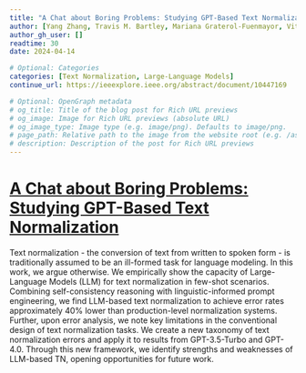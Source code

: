 ```yaml
---
title: "A Chat about Boring Problems: Studying GPT-Based Text Normalization"
author: [Yang Zhang, Travis M. Bartley, Mariana Graterol-Fuenmayor, Vitaly Lavrukhin, Evelina Bakhturina, Boris Ginsburg]
author_gh_user: []
readtime: 30
date: 2024-04-14

# Optional: Categories
categories: [Text Normalization, Large-Language Models]
continue_url: https://ieeexplore.ieee.org/abstract/document/10447169

# Optional: OpenGraph metadata
# og_title: Title of the blog post for Rich URL previews
# og_image: Image for Rich URL previews (absolute URL)
# og_image_type: Image type (e.g. image/png). Defaults to image/png.
# page_path: Relative path to the image from the website root (e.g. /assets/images/). If specified, the image at this path will be used for the link preview. It is unlikely you will need this parameter - you can probably use og_image instead.
# description: Description of the post for Rich URL previews
---
```


# [A Chat about Boring Problems: Studying GPT-Based Text Normalization](https://ieeexplore.ieee.org/abstract/document/10447169)

Text normalization - the conversion of text from written to spoken form - is traditionally assumed to be an ill-formed task for language modeling. In this work, we argue otherwise. We empirically show the capacity of Large-Language Models (LLM) for text normalization in few-shot scenarios. Combining self-consistency reasoning with linguistic-informed prompt engineering, we find LLM-based text normalization to achieve error rates approximately 40% lower than production-level normalization systems. Further, upon error analysis, we note key limitations in the conventional design of text normalization tasks. We create a new taxonomy of text normalization errors and apply it to results from GPT-3.5-Turbo and GPT-4.0. Through this new framework, we identify strengths and weaknesses of LLM-based TN, opening opportunities for future work.

<!-- more -->

